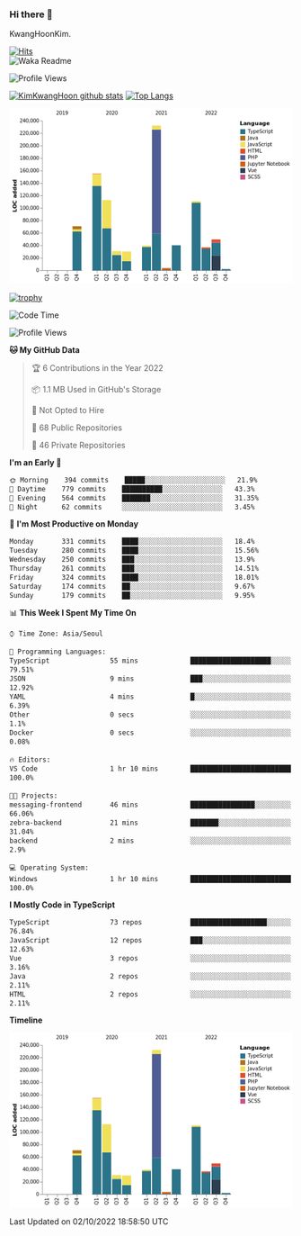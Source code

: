 ### Hi there 👋

KwangHoonKim.

[![Hits](https://hits.seeyoufarm.com/api/count/incr/badge.svg?url=https%3A%2F%2Fgithub.com%2Frhkdgns95)](https://hits.seeyoufarm.com)  
![Waka Readme](https://github.com/rhkdgns95/rhkdgns95/workflows/Waka%20Readme/badge.svg)

![Profile Views](http://img.shields.io/badge/Profile%20Views-0-blue)

[![KimKwangHoon github stats](https://github-readme-stats.vercel.app/api?username=rhkdgns95&show_icons=true)](https://github.com/rhkdgns95/github-readme-stats)   [![Top Langs](https://github-readme-stats.vercel.app/api/top-langs/?username=rhkdgns95&layout=compact)](https://github.com/rhkdgns95/github-readme-stats)   


![Chart not found](https://raw.githubusercontent.com/rhkdgns95/rhkdgns95/master/charts/bar_graph.png) 

[![trophy](https://github-profile-trophy.vercel.app/?username=rhkdgns95)](https://github.com/rhkdgns95/github-profile-trophy)

<!--START_SECTION:waka-->
![Code Time](http://img.shields.io/badge/Code%20Time-3%2C285%20hrs%2040%20mins-blue)

![Profile Views](http://img.shields.io/badge/Profile%20Views-2-blue)

**🐱 My GitHub Data** 

> 🏆 6 Contributions in the Year 2022
 > 
> 📦 1.1 MB Used in GitHub's Storage 
 > 
> 🚫 Not Opted to Hire
 > 
> 📜 68 Public Repositories 
 > 
> 🔑 46 Private Repositories  
 > 
**I'm an Early 🐤** 

```text
🌞 Morning    394 commits    █████░░░░░░░░░░░░░░░░░░░░   21.9% 
🌆 Daytime    779 commits    ██████████░░░░░░░░░░░░░░░   43.3% 
🌃 Evening    564 commits    ███████░░░░░░░░░░░░░░░░░░   31.35% 
🌙 Night      62 commits     ░░░░░░░░░░░░░░░░░░░░░░░░░   3.45%

```
📅 **I'm Most Productive on Monday** 

```text
Monday       331 commits    ████░░░░░░░░░░░░░░░░░░░░░   18.4% 
Tuesday      280 commits    ████░░░░░░░░░░░░░░░░░░░░░   15.56% 
Wednesday    250 commits    ███░░░░░░░░░░░░░░░░░░░░░░   13.9% 
Thursday     261 commits    ███░░░░░░░░░░░░░░░░░░░░░░   14.51% 
Friday       324 commits    ████░░░░░░░░░░░░░░░░░░░░░   18.01% 
Saturday     174 commits    ██░░░░░░░░░░░░░░░░░░░░░░░   9.67% 
Sunday       179 commits    ██░░░░░░░░░░░░░░░░░░░░░░░   9.95%

```


📊 **This Week I Spent My Time On** 

```text
⌚︎ Time Zone: Asia/Seoul

💬 Programming Languages: 
TypeScript               55 mins             ████████████████████░░░░░   79.51% 
JSON                     9 mins              ███░░░░░░░░░░░░░░░░░░░░░░   12.92% 
YAML                     4 mins              █░░░░░░░░░░░░░░░░░░░░░░░░   6.39% 
Other                    0 secs              ░░░░░░░░░░░░░░░░░░░░░░░░░   1.1% 
Docker                   0 secs              ░░░░░░░░░░░░░░░░░░░░░░░░░   0.08%

🔥 Editors: 
VS Code                  1 hr 10 mins        █████████████████████████   100.0%

🐱‍💻 Projects: 
messaging-frontend       46 mins             ████████████████░░░░░░░░░   66.06% 
zebra-backend            21 mins             ███████░░░░░░░░░░░░░░░░░░   31.04% 
backend                  2 mins              ░░░░░░░░░░░░░░░░░░░░░░░░░   2.9%

💻 Operating System: 
Windows                  1 hr 10 mins        █████████████████████████   100.0%

```

**I Mostly Code in TypeScript** 

```text
TypeScript               73 repos            ███████████████████░░░░░░   76.84% 
JavaScript               12 repos            ███░░░░░░░░░░░░░░░░░░░░░░   12.63% 
Vue                      3 repos             ░░░░░░░░░░░░░░░░░░░░░░░░░   3.16% 
Java                     2 repos             ░░░░░░░░░░░░░░░░░░░░░░░░░   2.11% 
HTML                     2 repos             ░░░░░░░░░░░░░░░░░░░░░░░░░   2.11%

```


**Timeline**

![Chart not found](https://raw.githubusercontent.com/rhkdgns95/rhkdgns95/master/charts/bar_graph.png) 


 Last Updated on 02/10/2022 18:58:50 UTC
<!--END_SECTION:waka-->
